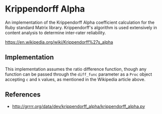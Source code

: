 # Krippendorff Alpha

An implementation of the Krippendorff Alpha coefficient calculation for the Ruby standard Matrix library.  Krippendorff's algorithm is used extensively in content analysis to determine inter-rater reliability.

https://en.wikipedia.org/wiki/Krippendorff%27s_alpha

## Implementation

This implementation assumes the ratio difference function, though any function can be passed through the `diff_func` parameter as a `Proc` object accepting `c` and `k` values, as mentioned in the Wikipedia article above.

## References

* http://grrrr.org/data/dev/krippendorff_alpha/krippendorff_alpha.py
